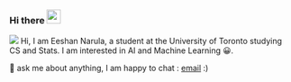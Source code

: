 ### Hi there <img src="https://media.giphy.com/media/hvRJCLFzcasrR4ia7z/giphy.gif" width="25px">

![](https://visitor-badge.glitch.me/badge?page_id=eeshannarula29.eeshannarula29)
Hi, I am Eeshan Narula, a student at the University of Toronto studying CS and Stats. I am interested in AI and Machine Learning 😀. 

💬 ask me about anything, I am happy to chat : [email](eeshannarula29@gmail.com) :)





